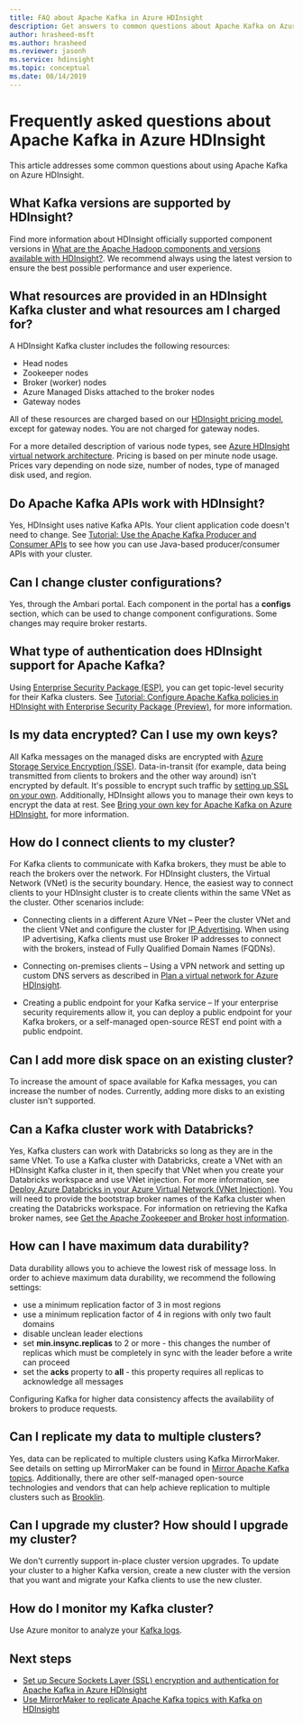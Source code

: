 ```yaml
---
title: FAQ about Apache Kafka in Azure HDInsight
description: Get answers to common questions about Apache Kafka on Azure HDInsight, a managed Hadoop cloud service.
author: hrasheed-msft
ms.author: hrasheed
ms.reviewer: jasonh
ms.service: hdinsight
ms.topic: conceptual
ms.date: 08/14/2019
---
```

# Frequently asked questions about Apache Kafka in Azure HDInsight

This article addresses some common questions about using Apache Kafka on Azure HDInsight.

## What Kafka versions are supported by HDInsight?

Find more information about HDInsight officially supported component versions in [What are the Apache Hadoop components and versions available with HDInsight?](../hdinsight-component-versioning.md#supported-hdinsight-versions). We recommend always using the latest version to ensure the best possible performance and user experience.

## What resources are provided in an HDInsight Kafka cluster and what resources am I charged for?

A HDInsight Kafka cluster includes the following resources:

* Head nodes
* Zookeeper nodes
* Broker (worker) nodes 
* Azure Managed Disks attached to the broker nodes
* Gateway nodes

All of these resources are charged based on our [HDInsight pricing model](https://azure.microsoft.com/pricing/details/hdinsight/), except for gateway nodes. You are not charged for gateway nodes.

For a more detailed description of various node types, see [Azure HDInsight virtual network architecture](../hdinsight-virtual-network-architecture.md). Pricing is based on per minute node usage. Prices vary depending on node size, number of nodes, type of managed disk used, and region.

## Do Apache Kafka APIs work with HDInsight?

Yes, HDInsight uses native Kafka APIs. Your client application code doesn't need to change. See [Tutorial: Use the Apache Kafka Producer and Consumer APIs](./apache-kafka-producer-consumer-api.md) to see how you can use Java-based producer/consumer APIs with your cluster.

## Can I change cluster configurations?

Yes, through the Ambari portal. Each component in the portal has a **configs** section, which can be used to change component configurations. Some changes may require broker restarts.

## What type of authentication does HDInsight support for Apache Kafka?

Using [Enterprise Security Package (ESP)](../domain-joined/apache-domain-joined-architecture.md), you can get topic-level security for their Kafka clusters. See [Tutorial: Configure Apache Kafka policies in HDInsight with Enterprise Security Package (Preview)](../domain-joined/apache-domain-joined-run-kafka.md), for more information.

## Is my data encrypted? Can I use my own keys?

All Kafka messages on the managed disks are encrypted with [Azure Storage Service Encryption (SSE)](../../storage/common/storage-service-encryption.md). Data-in-transit (for example, data being transmitted from clients to brokers and the other way around) isn't encrypted by default. It's possible to encrypt such traffic by [setting up SSL on your own](./apache-kafka-ssl-encryption-authentication.md). Additionally, HDInsight allows you to manage their own keys to encrypt the data at rest. See [Bring your own key for Apache Kafka on Azure HDInsight](apache-kafka-byok.md), for more information.

## How do I connect clients to my cluster?

For Kafka clients to communicate with Kafka brokers, they must be able to reach the brokers over the network. For HDInsight clusters, the Virtual Network (VNet) is the security boundary. Hence, the easiest way to connect clients to your HDInsight cluster is to create clients within the same VNet as the cluster. Other scenarios include:

* Connecting clients in a different Azure VNet – Peer the cluster VNet and the client VNet and configure the cluster for [IP Advertising](apache-kafka-connect-vpn-gateway.md#configure-kafka-for-ip-advertising). When using IP advertising, Kafka clients must use Broker IP addresses to connect with the brokers, instead of Fully Qualified Domain Names (FQDNs).

* Connecting on-premises clients – Using a VPN network and setting up custom DNS servers as described in [Plan a virtual network for Azure HDInsight](../hdinsight-plan-virtual-network-deployment.md).

* Creating a public endpoint for your Kafka service – If your enterprise security requirements allow it, you can deploy a public endpoint for your Kafka brokers, or a self-managed open-source REST end point with a public endpoint.

## Can I add more disk space on an existing cluster?

To increase the amount of space available for Kafka messages, you can increase the number of nodes. Currently, adding more disks to an existing cluster isn't supported.

## Can a Kafka cluster work with Databricks? 

Yes, Kafka clusters can work with Databricks so long as they are in the same VNet. To use a Kafka cluster with Databricks, create a VNet with an HDInsight Kafka cluster in it, then specify that VNet when you create your Databricks workspace and use VNet injection. For more information, see [Deploy Azure Databricks in your Azure Virtual Network (VNet Injection)](https://docs.microsoft.com/azure/databricks/administration-guide/cloud-configurations/azure/vnet-inject). You will need to provide the bootstrap broker names of the Kafka cluster when creating the Databricks workspace. For information on retrieving the Kafka broker names, see [Get the Apache Zookeeper and Broker host information](https://docs.microsoft.com/azure/hdinsight/kafka/apache-kafka-get-started#getkafkainfo).

## How can I have maximum data durability?

Data durability allows you to achieve the lowest risk of message loss. In order to achieve maximum data durability, we recommend the following settings:

* use a minimum replication factor of 3 in most regions
* use a minimum replication factor of 4 in regions with only two fault domains
* disable unclean leader elections
* set **min.insync.replicas** to 2 or more - this changes the number of replicas which must be completely in sync with the leader before a write can proceed
* set the **acks** property to **all** - this property requires all replicas to acknowledge all messages

Configuring Kafka for higher data consistency affects the availability of brokers to produce requests.

## Can I replicate my data to multiple clusters?

Yes, data can be replicated to multiple clusters using Kafka MirrorMaker. See details on setting up MirrorMaker can be found in [Mirror Apache Kafka topics](apache-kafka-mirroring.md). Additionally, there are other self-managed open-source technologies and vendors that can help achieve replication to multiple clusters such as [Brooklin](https://github.com/linkedin/Brooklin/).

## Can I upgrade my cluster? How should I upgrade my cluster?

We don't currently support in-place cluster version upgrades. To update your cluster to a higher Kafka version, create a new cluster with the version that you want and migrate your Kafka clients to use the new cluster.

## How do I monitor my Kafka cluster?

Use Azure monitor to analyze your [Kafka logs](./apache-kafka-log-analytics-operations-management.md).

## Next steps

* [Set up Secure Sockets Layer (SSL) encryption and authentication for Apache Kafka in Azure HDInsight](./apache-kafka-ssl-encryption-authentication.md)
* [Use MirrorMaker to replicate Apache Kafka topics with Kafka on HDInsight](./apache-kafka-mirroring.md)
